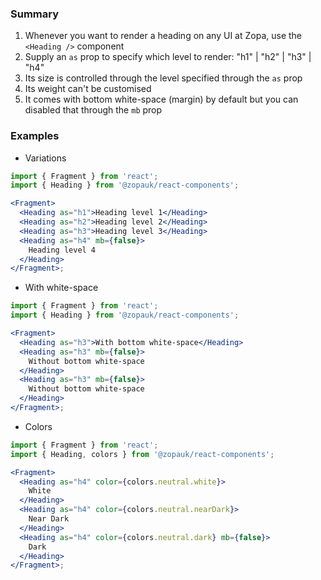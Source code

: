 ### Summary

1. Whenever you want to render a heading on any UI at Zopa, use the `<Heading />` component
2. Supply an `as` prop to specify which level to render: "h1" | "h2" | "h3" | "h4"
3. Its size is controlled through the level specified through the `as` prop
4. Its weight can't be customised
5. It comes with bottom white-space (margin) by default but you can disabled that through the `mb` prop

### Examples

- Variations

```jsx
import { Fragment } from 'react';
import { Heading } from '@zopauk/react-components';

<Fragment>
  <Heading as="h1">Heading level 1</Heading>
  <Heading as="h2">Heading level 2</Heading>
  <Heading as="h3">Heading level 3</Heading>
  <Heading as="h4" mb={false}>
    Heading level 4
  </Heading>
</Fragment>;
```

- With white-space

```jsx
import { Fragment } from 'react';
import { Heading } from '@zopauk/react-components';

<Fragment>
  <Heading as="h3">With bottom white-space</Heading>
  <Heading as="h3" mb={false}>
    Without bottom white-space
  </Heading>
  <Heading as="h3" mb={false}>
    Without bottom white-space
  </Heading>
</Fragment>;
```

- Colors

```jsx { "props": { "style": { "backgroundColor": "rgb(244, 248, 246)", "border": "none" } } }
import { Fragment } from 'react';
import { Heading, colors } from '@zopauk/react-components';

<Fragment>
  <Heading as="h4" color={colors.neutral.white}>
    White
  </Heading>
  <Heading as="h4" color={colors.neutral.nearDark}>
    Near Dark
  </Heading>
  <Heading as="h4" color={colors.neutral.dark} mb={false}>
    Dark
  </Heading>
</Fragment>;
```
